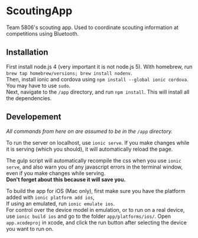 # ScoutingApp

Team 5806's scouting app. Used to coordinate scouting information at competitions using Bluetooth.

## Installation
First install node.js 4 (very important it is not node.js 5). With homebrew, run `brew tap homebrew/versions; brew install nodenv`.    
Then, install ionic and cordova using `npm install --global ionic cordova`. You may have to use `sudo`.  
Next, navigate to the `/app` directory, and run `npm install`. This will install all the dependencies.  

## Developement
_All commands from here on are assumed to be in the `/app` directory._  

To run the server on localhost, use `ionic serve`. If you make changes while it is serving (which you should), it will automatically reload the page.  

The gulp script will automatically recompile the css when you use `ionic serve`, and also warn you of any javascript errors in the terminal window, even if you make changes while serving.  
__Don't forget about this because it will save you.__

To build the app for iOS (Mac only), first make sure you have the platform added with `ionic platform add ios`,  
If using an emulated, run `ionic emulate ios`.  
For control over the device model in emulation, or to run on a real device, use `ionic build ios` and go to the folder `app/platforms/ios/`. Open `app.xcodeproj` in xcode, and click the run button after selecting the device you want to run on.

